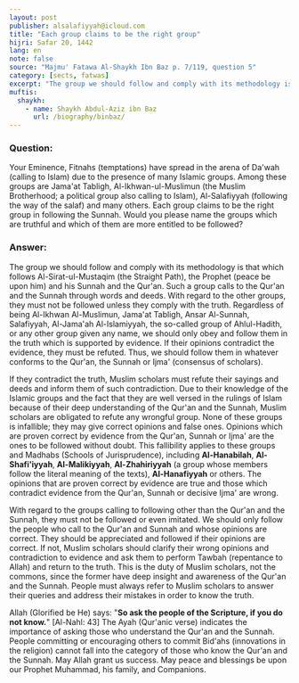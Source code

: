 ```yaml
---
layout: post
publisher: alsalafiyyah@icloud.com
title: "Each group claims to be the right group"
hijri: Safar 20, 1442
lang: en
note: false
source: "Majmu' Fatawa Al-Shaykh Ibn Baz p. 7/119, question 5"
category: [sects, fatwas]
excerpt: "The group we should follow and comply with its methodology is that which follows Al-Sirat-ul-Mustaqim (the Straight Path), the Prophet (peace be upon him) and his Sunnah and the Qur'an."
muftis:
  shaykh: 
    - name: Shaykh Abdul-Aziz ibn Baz
      url: /biography/binbaz/
---
```


### Question:
Your Eminence, Fitnahs (temptations) have spread in the arena of Da'wah (calling to Islam) due to the presence of many Islamic groups. Among these groups are Jama'at Tabligh, Al-Ikhwan-ul-Muslimun (the Muslim Brotherhood; a political group also calling to Islam), Al-Salafiyyah (following the way of the salaf) and many others. Each group claims to be the right group in following the Sunnah. Would you please name the groups which are truthful and which of them are more entitled to be followed? 

### Answer: 
The group we should follow and comply with its methodology is that which follows Al-Sirat-ul-Mustaqim (the Straight Path), the Prophet (peace be upon him) and his Sunnah and the Qur'an. Such a group calls to the Qur'an and the Sunnah through words and deeds. With regard to the other groups, they must not be followed unless they comply with the truth. Regardless of being Al-Ikhwan Al-Muslimun, Jama'at Tabligh, Ansar Al-Sunnah, Salafiyyah, Al-Jama'ah Al-Islamiyyah, the so-called group of Ahlul-Hadith, or any other group given any name, we should only obey and follow them in the truth which is supported by evidence. If their opinions contradict the evidence, they must be refuted. Thus, we should follow them in whatever conforms to the Qur'an, the Sunnah or Ijma' (consensus of scholars).

If they contradict the truth, Muslim scholars must refute their sayings and deeds and inform them of such contradiction. Due to their knowledge of the Islamic groups and the fact that they are well versed in the rulings of Islam because of their deep understanding of the Qur'an and the Sunnah, Muslim scholars are obligated to refute any wrongful group. None of these groups is infallible; they may give correct opinions and false ones. Opinions which are proven correct by evidence from the Qur'an, Sunnah or Ijma' are the ones to be followed without doubt. This fallibility applies to these groups and Madhabs (Schools of Jurisprudence), including **Al-Hanabilah**, **Al-Shafi'iyyah**, **Al-Malikiyyah**, **Al-Zhahiriyyah** (a group whose members follow the literal meaning of the texts), **Al-Hanafiyyah** or others. The opinions that are proven correct by evidence are true and those which contradict evidence from the Qur'an, Sunnah or decisive Ijma' are wrong. 

With regard to the groups calling to following other than the Qur'an and the Sunnah, they must not be followed or even imitated. We should only follow the people who call to the Qur'an and Sunnah and whose opinions are correct. They should be appreciated and followed if their opinions are correct. If not, Muslim scholars should clarify their wrong opinions and contradiction to evidence and ask them to perform Tawbah (repentance to Allah) and return to the truth. This is the duty of Muslim scholars, not the commons, since the former have deep insight and awareness of the Qur'an and the Sunnah. People must always refer to Muslim scholars to answer their queries and address their mistakes in order to know the truth.

Allah (Glorified be He) says: "**So ask the people of the Scripture, if you do not know.**" [Al-Nahl: 43] The Ayah (Qur'anic verse) indicates the importance of asking those who understand the Qur'an and the Sunnah. People committing or encouraging others to commit Bid'ahs (innovations in the religion) cannot fall into the category of those who know the Qur'an and the Sunnah. May Allah grant us success. May peace and blessings be upon our Prophet Muhammad, his family, and Companions. 
